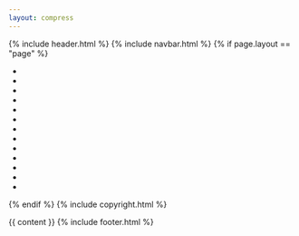 ```yaml
--- 
layout: compress
---
```

<!doctype html>
<html lang="en">
    <title>{% if page.title %}{{ page.title }} – {% endif %}{{ site.title }}</title>
    {% include header.html %}
    {% include navbar.html %}
    {% if page.layout == "page" %}
    <div class="background">
        <ul class="circles">
        <li></li>
        <li></li>
        <li></li>
        <li></li>
        <li></li>
        <li></li>
        <li></li>
        <li></li>
        <li></li>
        <li></li>
        <li></li>
        <li></li>
        <li></li>
        </ul>
    </div>
    {% endif %}
    {% include copyright.html %}
    <body hx-boost="true" hx-target="this" hx-swap="innerHTML swap:1s settle:4s" _="on click from <a/> add .transition to <#swapper/>">
        <div class="swapper" id="swapper">
        <div class="loader">
            <p id="loader-message"></p>
        </div>
    </div>
        {{ content }}
    </body>
    {% include footer.html %}
</html>